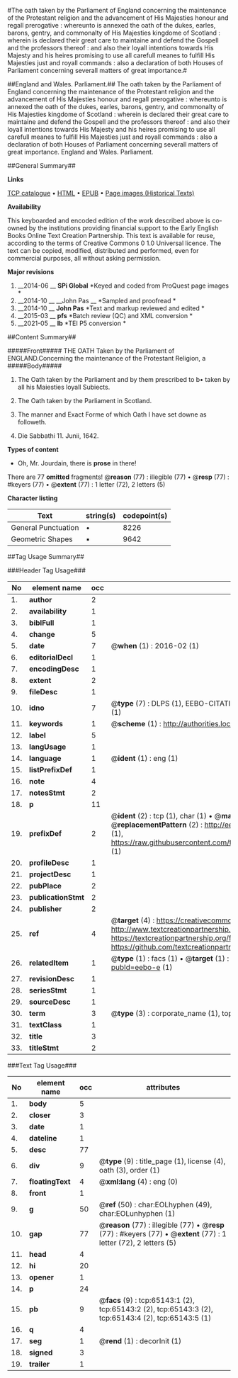 #The oath taken by the Parliament of England concerning the maintenance of the Protestant religion and the advancement of His Majesties honour and regall prerogative : whereunto is annexed the oath of the dukes, earles, barons, gentry, and commonalty of His Majesties kingdome of Scotland : wherein is declared their great care to maintaine and defend the Gospell and the professors thereof : and also their loyall intentions towards His Majesty and his heires promising to use all carefull meanes to fulfill His Majesties just and royall commands : also a declaration of both Houses of Parliament concerning severall matters of great importance.#

##England and Wales. Parliament.##
The oath taken by the Parliament of England concerning the maintenance of the Protestant religion and the advancement of His Majesties honour and regall prerogative : whereunto is annexed the oath of the dukes, earles, barons, gentry, and commonalty of His Majesties kingdome of Scotland : wherein is declared their great care to maintaine and defend the Gospell and the professors thereof : and also their loyall intentions towards His Majesty and his heires promising to use all carefull meanes to fulfill His Majesties just and royall commands : also a declaration of both Houses of Parliament concerning severall matters of great importance.
England and Wales. Parliament.

##General Summary##

**Links**

[TCP catalogue](http://www.ota.ox.ac.uk/tcp/)  • 
[HTML](http://tei.it.ox.ac.uk/tcp/Texts-HTML/free/A53/A53710.html)  • 
[EPUB](http://tei.it.ox.ac.uk/tcp/Texts-EPUB/free/A53/A53710.epub) • 
[Page images (Historical Texts)](https://historicaltexts.jisc.ac.uk/eebo-12646509e)

**Availability**

This keyboarded and encoded edition of the work described above is co-owned by the
    institutions providing financial support to the Early English Books Online Text Creation
    Partnership. This text is available for reuse, according to the terms of  Creative Commons 0 1.0 Universal
    licence. The text can be copied, modified, distributed and performed, even for commercial
    purposes, all without asking permission.

**Major revisions**

1. __2014-06 __ __SPi Global__ *Keyed and coded from ProQuest page images *
1. __2014-10 __ __John Pas __ *Sampled and proofread *
1. __2014-10 __ __John Pas__ *Text and markup reviewed and edited *
1. __2015-03 __ __pfs__ *Batch review (QC) and XML conversion *
1. __2021-05 __ __lb__ *TEI P5 conversion *

##Content Summary##

#####Front#####
THE OATH Taken by the Parliament of ENGLAND.Concerning the maintenance of the Protestant Religion, a
#####Body#####

1. The Oath taken by the Parliament and by them prescribed to b• taken by all his Maiesties loyall Subiects.

1. The Oath taken by the Parliament in Scotland.

1. The manner and Exact Forme of which Oath I have set downe as followeth.

1. Die Sabbathi 11. Junii, 1642.

**Types of content**

  * Oh, Mr. Jourdain, there is **prose** in there!

There are 77 **omitted** fragments! 
 @__reason__ (77) : illegible (77)  •  @__resp__ (77) : #keyers (77)  •  @__extent__ (77) : 1 letter (72), 2 letters (5)

**Character listing**


|Text|string(s)|codepoint(s)|
|---|---|---|
|General Punctuation|•|8226|
|Geometric Shapes|▪|9642|

##Tag Usage Summary##

###Header Tag Usage###

|No|element name|occ|attributes|
|---|---|---|---|
|1.|__author__|2||
|2.|__availability__|1||
|3.|__biblFull__|1||
|4.|__change__|5||
|5.|__date__|7| @__when__ (1) : 2016-02 (1)|
|6.|__editorialDecl__|1||
|7.|__encodingDesc__|1||
|8.|__extent__|2||
|9.|__fileDesc__|1||
|10.|__idno__|7| @__type__ (7) : DLPS (1), EEBO-CITATION (1), VID (1), EEBO-PROQUEST (1), STC (2), OCLC (1)|
|11.|__keywords__|1| @__scheme__ (1) : http://authorities.loc.gov/ (1)|
|12.|__label__|5||
|13.|__langUsage__|1||
|14.|__language__|1| @__ident__ (1) : eng (1)|
|15.|__listPrefixDef__|1||
|16.|__note__|4||
|17.|__notesStmt__|2||
|18.|__p__|11||
|19.|__prefixDef__|2| @__ident__ (2) : tcp (1), char (1)  •  @__matchPattern__ (2) : ([0-9\-]+):([0-9IVX]+) (1), (.+) (1)  •  @__replacementPattern__ (2) : http://eebo.chadwyck.com/downloadtiff?vid=$1&page=$2 (1), https://raw.githubusercontent.com/textcreationpartnership/Texts/master/tcpchars.xml#$1 (1)|
|20.|__profileDesc__|1||
|21.|__projectDesc__|1||
|22.|__pubPlace__|2||
|23.|__publicationStmt__|2||
|24.|__publisher__|2||
|25.|__ref__|4| @__target__ (4) : https://creativecommons.org/publicdomain/zero/1.0/ (1), http://www.textcreationpartnership.org/docs/. (1), https://textcreationpartnership.org/faq/#faq05 (1), https://github.com/textcreationpartnership (1)|
|26.|__relatedItem__|1| @__type__ (1) : facs (1)  •  @__target__ (1) : https://data.historicaltexts.jisc.ac.uk/view?pubId=eebo-e (1)|
|27.|__revisionDesc__|1||
|28.|__seriesStmt__|1||
|29.|__sourceDesc__|1||
|30.|__term__|3| @__type__ (3) : corporate_name (1), topical_term (1), geographic_name (1)|
|31.|__textClass__|1||
|32.|__title__|3||
|33.|__titleStmt__|2||


###Text Tag Usage###

|No|element name|occ|attributes|
|---|---|---|---|
|1.|__body__|5||
|2.|__closer__|3||
|3.|__date__|1||
|4.|__dateline__|1||
|5.|__desc__|77||
|6.|__div__|9| @__type__ (9) : title_page (1), license (4), oath (3), order (1)|
|7.|__floatingText__|4| @__xml:lang__ (4) : eng (0)|
|8.|__front__|1||
|9.|__g__|50| @__ref__ (50) : char:EOLhyphen (49), char:EOLunhyphen (1)|
|10.|__gap__|77| @__reason__ (77) : illegible (77)  •  @__resp__ (77) : #keyers (77)  •  @__extent__ (77) : 1 letter (72), 2 letters (5)|
|11.|__head__|4||
|12.|__hi__|20||
|13.|__opener__|1||
|14.|__p__|24||
|15.|__pb__|9| @__facs__ (9) : tcp:65143:1 (2), tcp:65143:2 (2), tcp:65143:3 (2), tcp:65143:4 (2), tcp:65143:5 (1)|
|16.|__q__|4||
|17.|__seg__|1| @__rend__ (1) : decorInit (1)|
|18.|__signed__|3||
|19.|__trailer__|1||
